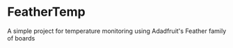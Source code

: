 # FeatherTemp
A simple project for temperature monitoring using Adadfruit's Feather family of boards
